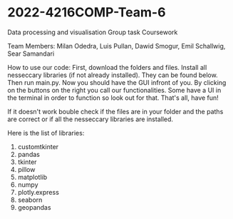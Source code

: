 # 2022-4216COMP-Team-6
Data processing and visualisation Group task Coursework

Team Members: Milan Odedra, Luis Pullan, Dawid Smogur, Emil Schallwig, Sear Samandari

How to use our code:
First, download the folders and files.
Install all nesseccary libraries (if not already installed). They can be found below.
Then run main.py.
Now you should have the GUI infront of you. By clicking on the buttons on the right you call our functionalities. Some have a UI in the terminal in order to function so look out for that.
That's all, have fun!

If it doesn't work bouble check if the files are in your folder and the paths are correct or if all the nesseccary libraries are installed.

Here is the list of libraries:
1. customtkinter
2. pandas
3. tkinter
4. pillow
5. matplotlib
6. numpy
7. plotly.express
8. seaborn
9. geopandas


